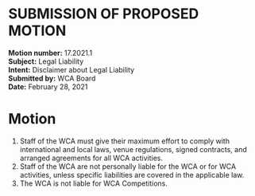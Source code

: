 # SUBMISSION OF PROPOSED MOTION

**Motion number:** 17.2021.1  
**Subject:** Legal Liability  
**Intent:** Disclaimer about Legal Liability  
**Submitted by:** WCA Board  
**Date:** February 28, 2021  

# Motion

1. Staff of the WCA must give their maximum effort to comply with international and local laws, venue regulations, signed contracts, and arranged agreements for all WCA activities.
2. Staff of the WCA are not personally liable for the WCA or for WCA activities, unless specific liabilities are covered in the applicable law.
3. The WCA is not liable for WCA Competitions.
